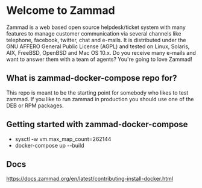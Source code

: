 Welcome to Zammad
=================

Zammad is a web based open source helpdesk/ticket system with many features
to manage customer communication via several channels like telephone, facebook,
twitter, chat and e-mails. It is distributed under the GNU AFFERO General Public
 License (AGPL) and tested on Linux, Solaris, AIX, FreeBSD, OpenBSD and Mac OS
10.x. Do you receive many e-mails and want to answer them with a team of agents?
You're going to love Zammad!

What is zammad-docker-compose repo for?
----------------------------------------

This repo is meant to be the starting point for somebody who likes to test zammad.
If you like to run zammad in production you should use one of the DEB or RPM packages.

Getting started with zammad-docker-compose
------------------------------------------

* sysctl -w vm.max_map_count=262144
* docker-compose up --build

Docs
----

https://docs.zammad.org/en/latest/contributing-install-docker.html
